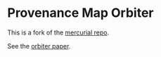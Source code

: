 Provenance Map Orbiter
======================

This is a fork of the [mercurial repo](https://github.com/kennyyu/provenance-map-orbiter).

See the [orbiter paper](https://www.usenix.org/legacy/event/tapp11/tech/final_files/MackoSeltzer.pdf).
